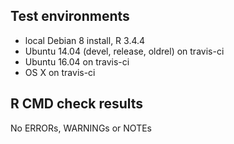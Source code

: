 ## Test environments
* local Debian 8 install, R 3.4.4
* Ubuntu 14.04 (devel, release, oldrel) on travis-ci
* Ubuntu 16.04 on travis-ci
* OS X on travis-ci

## R CMD check results
No ERRORs, WARNINGs or NOTEs